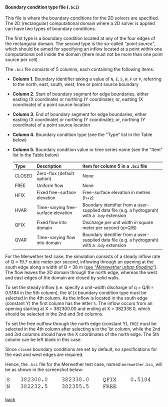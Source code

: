 #### Boundary condition type file (`.bci`)

This file is where the boundary conditions for the 2D solvers are specified. The 2D (rectangular) computational domain where a 2D solver is applied can have two types of boundary conditions.

The first type is a boundary condition located at any of the four edges of the rectangular domain. The second type is the so-called *"point source"*, which should be aimed for specifying an inflow located at a point within one computational cell inside the domain (there must not be more than one point source per cell).

The `.bci` file consists of 5 columns, each containing the following items:

- **Column 1.** Boundary identifier taking a value of `N`, `E`, `S`, `W`, `F` or `P`, referring to the north, east, south, west, free or point source boundary 

- **Column 2.** Start of boundary segment for edge boundaries, either easting (X coordinate) or northing (Y coordinate); or, easting (X coordinate) of a point source location

- **Column 3.** End of boundary segment for edge boundaries, either easting (X coordinate) or northing (Y coordinate); or, northing (Y coordinate) of a point source location

- **Column 4.** Boundary condition type (see the "Type" list in the Table below)

- **Column 5.** Boundary condition value or time series name (see the "Item" list in the Table below)

  | Type | Description | Item for column 5 in a `.bci` file |
   | :---         | :---      | :--- |
   | CLOSED   | Zero-flux (default option)     | None  |
   | FREE     | Uniform flow       | None   |
   | HFIX     | Fixed free-surface elevation      | Free-surface elevation in metres (h+z)   |
   | HVAR     | Time-varying free-surface elevation       | Boundary identifier from a user-supplied data file (e.g. a hydrogprah) with a `.bdy` extension |
   | QFIX     | Fixed flow into domain     | Discharge per unit width in square meter per second (q=Q/B)    |
   | QVAR     | Time-varying flow into domain       | Boundary identifier from a user-supplied data file (e.g. a hydrogprah) with a `.bdy` extension     |

For the Merwether test case, the simulation consists of a steady inflow rate of Q = 19.7 cubic meter per second, inflowing through an opening at the south edge along a width of B = 38 m ([see *"Merewether urban flooding"*](/Merewether.md)). The flow leaves the 2D domain through the north edge, whereas the west and east edges of the domain are closed by solid walls.

To set the steady inflow (i.e. specify a unit-width discharge of q = Q/B = 0.5184 in the 5th column), the `QFIX` boundary condition type must be selected in the 4th column. As the inflow is located in the south edge (constant Y) the first column has the letter `S`. The inflow occurs from an opening starting at X = 382300.00 and ending at X = 382338.0, which should be selected in the 2nd and 3rd columns.  

To set the free outflow through the north edge (constant Y), `FREE` must be selected in the 4th column after selecting `N` in the 1st column, while the 2nd and 3rd columns should have the X coordinates of the north edge. The 5th column can be left blank in this case. 

Since `closed` boundary conditions are set by default, no specifications for the east and west edges are required.   

Hence, the `.bci` file for the Merwether test case, named `merewether.bci`, will be as shown in the screenshot below:

![image](/Figures/mer9.png)

[back](/Merewether1.md)
